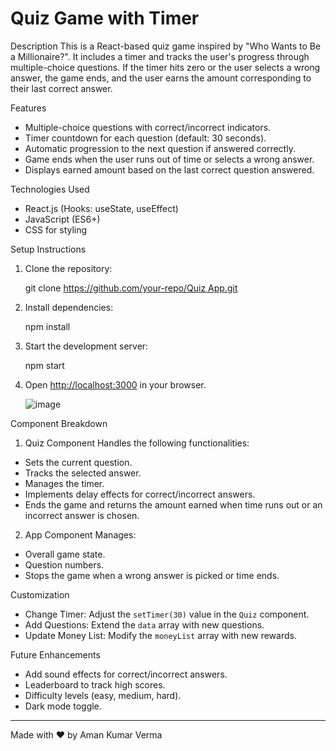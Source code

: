 # Quiz Game with Timer

 Description
This is a React-based quiz game inspired by "Who Wants to Be a Millionaire?". It includes a timer and tracks the user's progress through multiple-choice questions. If the timer hits zero or the user selects a wrong answer, the game ends, and the user earns the amount corresponding to their last correct answer.

 Features
- Multiple-choice questions with correct/incorrect indicators.
- Timer countdown for each question (default: 30 seconds).
- Automatic progression to the next question if answered correctly.
- Game ends when the user runs out of time or selects a wrong answer.
- Displays earned amount based on the last correct question answered.

 Technologies Used
- React.js (Hooks: useState, useEffect)
- JavaScript (ES6+)
- CSS for styling

 Setup Instructions

1. Clone the repository:

   git clone [https://github.com/your-repo/Quiz App.git](https://github.com/Aman-kumar-verma2004/Quiz-App.git)
  
   

2. Install dependencies:
   
   npm install
   

3. Start the development server:
  
   npm start
   

4. Open [http://localhost:3000](http://localhost:3000) in your browser.

   ![image](https://github.com/user-attachments/assets/0ee8ac9e-d5fd-4dc0-809e-2617fb838628)


 Component Breakdown

 1. Quiz Component
Handles the following functionalities:
- Sets the current question.
- Tracks the selected answer.
- Manages the timer.
- Implements delay effects for correct/incorrect answers.
- Ends the game and returns the amount earned when time runs out or an incorrect answer is chosen.

 2. App Component
Manages:
- Overall game state.
- Question numbers.
- Stops the game when a wrong answer is picked or time ends.

 Customization
- Change Timer: Adjust the `setTimer(30)` value in the `Quiz` component.
- Add Questions: Extend the `data` array with new questions.
- Update Money List: Modify the `moneyList` array with new rewards.

 Future Enhancements
- Add sound effects for correct/incorrect answers.
- Leaderboard to track high scores.
- Difficulty levels (easy, medium, hard).
- Dark mode toggle.


---
Made with ❤️ by Aman Kumar Verma

